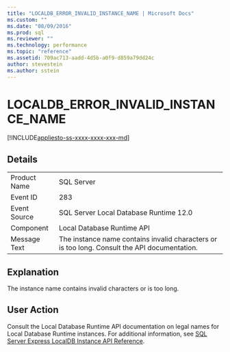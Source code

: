 ```yaml
---
title: "LOCALDB_ERROR_INVALID_INSTANCE_NAME | Microsoft Docs"
ms.custom: ""
ms.date: "08/09/2016"
ms.prod: sql
ms.reviewer: ""
ms.technology: performance
ms.topic: "reference"
ms.assetid: 709ac713-aadd-4d5b-a0f9-d859a79dd24c
author: stevestein
ms.author: sstein
---
```

# LOCALDB_ERROR_INVALID_INSTANCE_NAME
[!INCLUDE[appliesto-ss-xxxx-xxxx-xxx-md](../../includes/appliesto-ss-xxxx-xxxx-xxx-md.md)]
    
## Details  
  
|||  
|-|-|  
|Product Name|SQL Server|  
|Event ID|283|  
|Event Source|SQL Server Local Database Runtime 12.0|  
|Component|Local Database Runtime API|  
|Message Text|The instance name contains invalid characters or is too long. Consult the API documentation.|  
  
## Explanation  
 The instance name contains invalid characters or is too long.  
  
## User Action  
 Consult the Local Database Runtime API documentation on legal names for Local Database Runtime instances.  For additional information, see [SQL Server Express LocalDB Instance API Reference](../../relational-databases/express-localdb-instance-apis/sql-server-express-localdb-reference-instance-apis.md).
  
  
